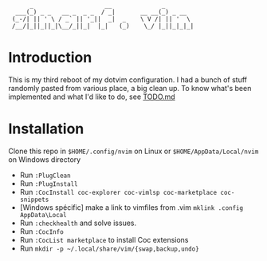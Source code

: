 ```
      _                    __              _
  ___(_) _ _   __ _  _ _  / _|       __ __(_) _ __
 (_-/| || ' \ / _` || '_||  _|  _    \ V /| || '  \
 /__/|_||_||_|\__/_||_|  |_|   (_)    \_/ |_||_|_|_|
 ```

# Introduction

 This is my third reboot of my dotvim configuration. I had a bunch of stuff randomly pasted from various place, a big clean up.
 To know what's been implemented and what I'd like to do, see [TODO.md](./TODO.md)

# Installation

 Clone this repo in ``$HOME/.config/nvim`` on Linux or ``$HOME/AppData/Local/nvim`` on Windows directory

- Run ``:PlugClean``
- Run ``:PlugInstall``
- Run ``:CocInstall coc-explorer coc-vimlsp coc-marketplace coc-snippets``
- [Windows spécific] make a link to vimfiles from .vim ``mklink .config AppData\Local``
- Run ``:checkhealth`` and solve issues.
- Run ``:CocInfo``
- Run ``:CocList marketplace`` to install Coc extensions
- Run ``mkdir -p ~/.local/share/vim/{swap,backup,undo}``

